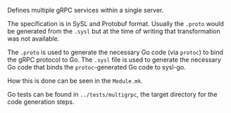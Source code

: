 Defines multiple gRPC services within a single server.

The specification is in SySL and Protobuf format. Usually the `.proto` would be generated from the `.sysl` but at the time of writing that transformation was not available.

The `.proto` is used to generate the necessary Go code (via `protoc`) to bind the gRPC protocol to Go. The `.sysl` file is used to generate the necessary Go code that binds the `protoc`-generated Go code to sysl-go.

How this is done can be seen in the `Module.mk`.

Go tests can be found in `../tests/multigrpc`, the target directory for the code generation steps.
